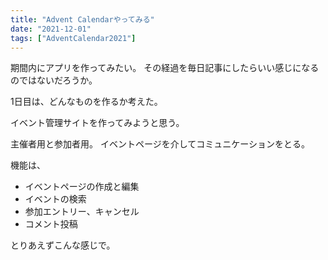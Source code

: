 ```yaml
---
title: "Advent Calendarやってみる"
date: "2021-12-01"
tags: ["AdventCalendar2021"]
---
```


期間内にアプリを作ってみたい。
その経過を毎日記事にしたらいい感じになるのではないだろうか。

1日目は、どんなものを作るか考えた。

イベント管理サイトを作ってみようと思う。

主催者用と参加者用。
イベントページを介してコミュニケーションをとる。

機能は、
- イベントページの作成と編集
- イベントの検索
- 参加エントリー、キャンセル
- コメント投稿

とりあえずこんな感じで。
